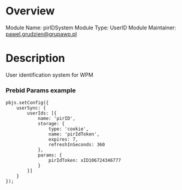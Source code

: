 # Overview

Module Name: pirIDSystem
Module Type: UserID Module
Maintainer: pawel.grudzien@grupawp.pl

# Description

User identification system for WPM

### Prebid Params example

```
pbjs.setConfig({
    userSync: {
        userIds: [{
            name: 'pirID',
            storage: {
                type: 'cookie',
                name: 'pirIdToken',
                expires: 7,
                refreshInSeconds: 360
            },
            params: {
                pirIdToken: xID106724346777
            }
        }]
    }
});
```
